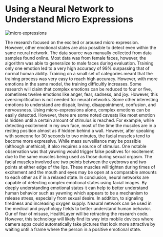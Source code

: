 # Using a Neural Network to Understand Micro Expressions

![micro expressions](https://github.com/EddieOne/healthlayer/blob/master/micro-expressions/eureka.jpg?raw=true)

The research focused on the excited or aroused micro expression. However, other emotional states are also possible to detect even within the same neural network. The data source was manually collected from data samples found online. Most data was from female faces, however, the algorithm was able to generalize to male faces during evaluation. Training only one emotion led to a very high accuracy of 99% surpassing that of normal human ability. Training on a small set of categories meant that the training process was very easy to reach high accuracy. However, with more emotions in the same model, the training difficultly increases. Some research will claim that complex emotions can be reduced to four or five, sometimes twelve emotions like anger, fear, sadness, and joy. However, this oversimplification is not needed for neural networks. Some other interesting emotions to understand are dispair, loving, disappointment, confusion, and nervousness. Using micro-expressions alone, complex emotions can be easily detected. However, there are some noted caveats like most emotion is hidden until a certain amount of stimulus is reached. For example, while detecting excitement in my own face, most of the time the muscles are in a resting position almost as if hidden behind a wall. However, after speaking with someone for 30 seconds to two minutes, the facial muscles tend to become more expressive. While mass surveillance may be possible (although unethical), it also requires a source of stimulus. One notable observation was that yawning would trigger false positives for excitement due to the same muscles being used as those during sexual orgasm. The facial muscles involved are two points between the eyebrows and two points at either edge of the lips. These muscles will tighten during times of excitement and the mouth and eyes may be open at a comparable amounts to each other as if in a relaxed state. In conclusion, neural networks are capable of detecting complex emotional states using facial images. By deeply understanding emotional states it can help to better understand human behavior such as yawning which appears to be a mechanism to release stress, especially from sexual desire. In addition, to signaling tiredness and increasing oxygen supply. Neaural network can be used in the medical and psychology fields to better understand human behavior. Our of fear of misuse, HealthLayer will be retracting the research code. However, this technology will likely find its way into mobile devices where camera apps could automatically take pictures that look more attractive by waiting until a frame where the person in a positive emotional state.